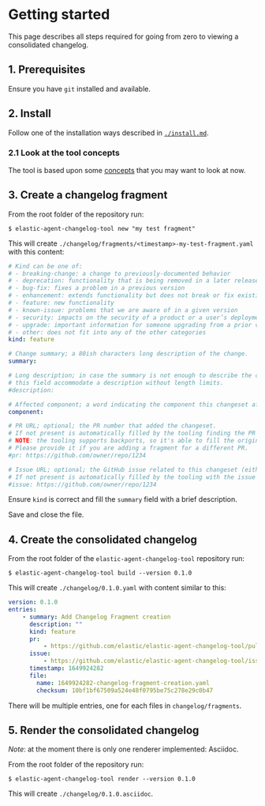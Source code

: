 # Getting started

This page describes all steps required for going from zero to viewing a consolidated changelog.

## 1. Prerequisites

Ensure you have `git` installed and available.

## 2. Install

Follow one of the installation ways described in [`./install.md`](./install.md).

### 2.1 Look at the tool concepts

The tool is based upon some [concepts](./concepts.md) that you may want to look at now.

## 3. Create a changelog fragment

From the root folder of the repository run:

```
$ elastic-agent-changelog-tool new "my test fragment"
```

This will create `./changelog/fragments/<timestamp>-my-test-fragment.yaml` with this content:

```yaml
# Kind can be one of:
# - breaking-change: a change to previously-documented behavior
# - deprecation: functionality that is being removed in a later release
# - bug-fix: fixes a problem in a previous version
# - enhancement: extends functionality but does not break or fix existing behavior
# - feature: new functionality
# - known-issue: problems that we are aware of in a given version
# - security: impacts on the security of a product or a user’s deployment.
# - upgrade: important information for someone upgrading from a prior version
# - other: does not fit into any of the other categories
kind: feature

# Change summary; a 80ish characters long description of the change.
summary:

# Long description; in case the summary is not enough to describe the change
# this field accommodate a description without length limits.
#description:

# Affected component; a word indicating the component this changeset affects.
component:

# PR URL; optional; the PR number that added the changeset.
# If not present is automatically filled by the tooling finding the PR where this changelog fragment has been added.
# NOTE: the tooling supports backports, so it's able to fill the original PR number instead of the backport PR number.
# Please provide it if you are adding a fragment for a different PR.
#pr: https://github.com/owner/repo/1234

# Issue URL; optional; the GitHub issue related to this changeset (either closes or is part of).
# If not present is automatically filled by the tooling with the issue linked to the PR number.
#issue: https://github.com/owner/repo/1234
```

Ensure `kind` is correct and fill the `summary` field with a brief description.

Save and close the file.

## 4. Create the consolidated changelog

From the root folder of the `elastic-agent-changelog-tool` repository run:

```
$ elastic-agent-changelog-tool build --version 0.1.0
```

This will create `./changelog/0.1.0.yaml` with content similar to this:

```yaml
version: 0.1.0
entries:
    - summary: Add Changelog Fragment creation
      description: ""
      kind: feature
      pr:
          - https://github.com/elastic/elastic-agent-changelog-tool/pull/13
      issue: 
          - https://github.com/elastic/elastic-agent-changelog-tool/issues/21
      timestamp: 1649924282
      file:
        name: 1649924282-changelog-fragment-creation.yaml
        checksum: 10bf1bf67509a524e48f0795be75c278e29c0b47

```

There will be multiple entries, one for each files in `changelog/fragments`.

## 5. Render the consolidated changelog

_Note_: at the moment there is only one renderer implemented: Asciidoc.

From the root folder of the repository run:

```
$ elastic-agent-changelog-tool render --version 0.1.0
```

This will create `./changelog/0.1.0.asciidoc`.
